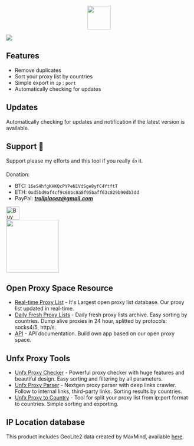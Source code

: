 <p align="center">
    <img width="64px" src="https://i.ibb.co/BBB64zX/flag-1.png">
</p>

![](https://openproxy.space/static/images/uptc.gif)

## Features
- Remove duplicates
- Sort your proxy list by countries
- Simple export in `ip` : `port`
- Automatically checking for updates

## Updates
Automatically checking for updates and notification if the latest version is available.

## Support 💖 
Support please my efforts and this tool if you really 👍 it.

Donation:
- BTC: `16eS4hfgKHKQcPYPeN1VdSge8yfC4YtftT`
- ETH: `0xd5bd9af4cf9c60bc8a8f95baff63c829b90db3dd`
- PayPal: ***trollplacez@gmail.com***

<a href='https://ko-fi.com/assnctr' target='_blank'><img height='36' style='border:0px;height:36px;' src='https://az743702.vo.msecnd.net/cdn/kofi2.png?v=0' border='0' alt='Buy Me a Coffee at ko-fi.com' /></a>  
[<img width="143px" src="https://c5.patreon.com/external/logo/become_a_patron_button.png">](https://www.patreon.com/bePatron?u=11702471)

## Open Proxy Space Resource
- [Real-time Proxy List](https://openproxy.space) - It's Largest open proxy list database. Our proxy list updated in real-time.
- [Daily Fresh Proxy Lists](https://openproxy.space/lists/) - Daily fresh proxy lists archive. Easy sorting by countries. Dump alive proxies in 24 hour, splitted by protocols: socks4/5, http/s.
- [API](https://openproxy.space/api) - API documentation. Build own app based on our open proxy space.

## Unfx Proxy Tools
- [Unfx Proxy Checker](https://openproxy.space/software/proxy-checker) - Powerful proxy checker with huge features and beautiful design. Easy sorting and filtering by all parameters.
- [Unfx Proxy Parser](https://openproxy.space/software/proxy-parser) - Nextgen proxy parser with deep links crawler. Follow to internal links, third-party links. Sorting results by countries.
- [Unfx Proxy to Country](https://openproxy.space/software/proxy-to-country) - Tool for split your proxy list from ip:port format to countries. Simple sorting and exporting.

## IP Location database
This product includes GeoLite2 data created by MaxMind, available [here](https://dev.maxmind.com/geoip/geoip2/geolite2/).
